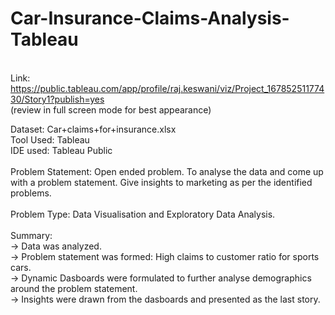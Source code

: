# Car-Insurance-Claims-Analysis-Tableau
\
Link: https://public.tableau.com/app/profile/raj.keswani/viz/Project_16785251177430/Story1?publish=yes \
(review in full screen mode for best appearance)

Dataset: Car+claims+for+insurance.xlsx \
Tool Used: Tableau \
IDE used: Tableau Public \
\
Problem Statement: Open ended problem. To analyse the data and come up with a problem statement. Give insights to marketing as per the identified problems. \
\
Problem Type: Data Visualisation and Exploratory Data Analysis. \
\
Summary: \
-> Data was analyzed. \
-> Problem statement was formed: High claims to customer ratio for sports cars. \
-> Dynamic Dasboards were formulated to further analyse demographics around the problem statement. \
-> Insights were drawn from the dasboards and presented as the last story. 
